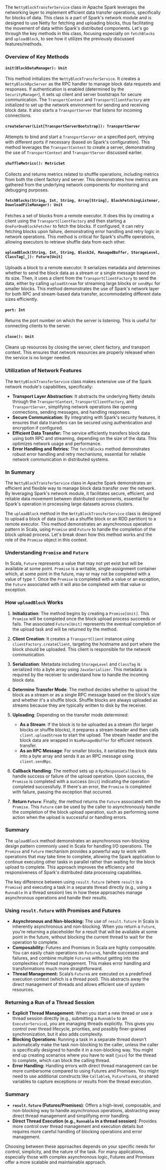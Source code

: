 The `NettyBlockTransferService` class in Apache Spark leverages the networking layer to implement efficient data transfer operations, specifically for blocks of data. This class is a part of Spark's network module and is designed to use Netty for fetching and uploading blocks, thus facilitating the movement of data within Spark's distributed components. Let's go through the key methods in this class, focusing especially on `fetchBlocks` and `uploadBlock`, to see how it utilizes the previously discussed features/methods.

### Overview of Key Methods

#### `init(BlockDataManager): Unit`

This method initializes the `NettyBlockTransferService`. It creates a `NettyBlockRpcServer` as the RPC handler to manage block data requests and responses. If authentication is enabled (determined by the `SecurityManager`), it sets up client and server bootstraps for secure communication. The `TransportContext` and `TransportClientFactory` are initialized to set up the network environment for sending and receiving block data. It also starts a `TransportServer` that listens for incoming connections.

#### `createServer(List[TransportServerBootstrap]): TransportServer`

Attempts to bind and start a `TransportServer` on a specified port, retrying with different ports if necessary (based on Spark's configuration). This method leverages the `TransportContext` to create a server, demonstrating the use of `TransportContext` and `TransportServer` discussed earlier.

#### `shuffleMetrics(): MetricSet`

Collects and returns metrics related to shuffle operations, including metrics from both the client factory and server. This demonstrates how metrics are gathered from the underlying network components for monitoring and debugging purposes.

#### `fetchBlocks(String, Int, String, Array[String], BlockFetchingListener, DownloadFileManager): Unit`

Fetches a set of blocks from a remote executor. It does this by creating a client using the `TransportClientFactory` and then starting a `OneForOneBlockFetcher` to fetch the blocks. If configured, it can retry fetching blocks upon failure, demonstrating error handling and retry logic in network operations. This method is critical for Spark's shuffle operations, allowing executors to retrieve shuffle data from each other.

#### `uploadBlock(String, Int, String, BlockId, ManagedBuffer, StorageLevel, ClassTag[_]): Future[Unit]`

Uploads a block to a remote executor. It serializes metadata and determines whether to send the block data as a stream or a single message based on its size. Then, it uses a client from the `TransportClientFactory` to send the data, either by calling `uploadStream` for streaming large blocks or `sendRpc` for smaller blocks. This method demonstrates the use of Spark's network layer for both RPC and stream-based data transfer, accommodating different data sizes efficiently.

#### `port: Int`

Returns the port number on which the server is listening. This is useful for connecting clients to the server.

#### `close(): Unit`

Cleans up resources by closing the server, client factory, and transport context. This ensures that network resources are properly released when the service is no longer needed.

### Utilization of Network Features

The `NettyBlockTransferService` class makes extensive use of the Spark network module's capabilities, specifically:

- **Transport Layer Abstraction:** It abstracts the underlying Netty details through the `TransportContext`, `TransportClientFactory`, and `TransportServer`, simplifying network operations like opening connections, sending messages, and handling responses.
- **Secure Communication:** By integrating with Spark's security features, it ensures that data transfers can be secured using authentication and encryption if configured.
- **Efficient Data Transfer:** The service efficiently transfers block data using both RPC and streaming, depending on the size of the data. This optimizes network usage and performance.
- **Error Handling and Retries:** The `fetchBlocks` method demonstrates robust error handling and retry mechanisms, essential for reliable network communication in distributed systems.

### In Summary

The `NettyBlockTransferService` class in Apache Spark demonstrates an efficient and flexible way to manage block data transfer over the network. By leveraging Spark's network module, it facilitates secure, efficient, and reliable data movement between distributed components, essential for Spark's operation in processing large datasets across clusters.







The `uploadBlock` method in the `NettyBlockTransferService` class is designed to upload a block of data (such as a shuffle block or an RDD partition) to a remote executor. This method demonstrates an asynchronous operation pattern in Scala, using `Promise` and `Future` to handle the completion of the block upload process. Let's break down how this method works and the role of the `Promise` object in this context.

### Understanding `Promise` and `Future`

In Scala, `Future` represents a value that may not yet exist but will be available at some point. `Promise` is a writable, single-assignment container which, at some point in the future, may or may not be completed with a value of type `T`. Once the `Promise` is completed with a value or an exception, the `Future` associated with it will also be completed with that value or exception.

### How `uploadBlock` Works

1. **Initialization**: The method begins by creating a `Promise[Unit]`. This `Promise` will be completed once the block upload process succeeds or fails. The associated `Future[Unit]` represents the eventual completion of the upload task and will be returned by the method.

2. **Client Creation**: It creates a `TransportClient` instance using `clientFactory.createClient`, targeting the hostname and port where the block should be uploaded. This client is responsible for the network communication.

3. **Serialization**: Metadata including `StorageLevel` and `ClassTag` is serialized into a byte array using `JavaSerializer`. This metadata is required by the receiver to understand how to handle the incoming block data.

4. **Determine Transfer Mode**: The method decides whether to upload the block as a stream or as a single RPC message based on the block's size and whether it's a shuffle block. Shuffle blocks are always uploaded as streams because they are typically written to disk by the receiver.

5. **Uploading**: Depending on the transfer mode determined:
   
   - **As a Stream**: If the block is to be uploaded as a stream (for larger blocks or shuffle blocks), it prepares a stream header and then calls `client.uploadStream` to start the upload. The stream header and the block data are wrapped in `NioManagedBuffer` for efficient network transfer.
   - **As an RPC Message**: For smaller blocks, it serializes the block data into a byte array and sends it as an RPC message using `client.sendRpc`.

6. **Callback Handling**: The method sets up a `RpcResponseCallback` to handle success or failure of the upload operation. Upon success, the `Promise` is completed with a success (`Unit`) indicating the operation completed successfully. If there's an error, the `Promise` is completed with failure, passing the exception that occurred.

7. **Return `Future`**: Finally, the method returns the `Future` associated with the `Promise`. This `Future` can be used by the caller to asynchronously handle the completion of the block upload operation, such as performing some action when the upload is successful or handling errors.

### Summary

The `uploadBlock` method demonstrates an asynchronous non-blocking design pattern commonly used in Scala for handling I/O operations. The `Promise` and `Future` mechanism provides a powerful way to work with operations that may take time to complete, allowing the Spark application to continue executing other tasks in parallel rather than waiting for the block upload to complete. This approach improves the efficiency and responsiveness of Spark's distributed data processing capabilities.



The key difference between using `result.future` (where `result` is a `Promise`) and executing a task in a separate thread directly (e.g., using a `Runnable` in a thread session) lies in how these approaches manage asynchronous operations and handle their results.

### Using `result.future` with Promises and Futures

- **Asynchronous and Non-blocking:** The use of `result.future` in Scala is inherently asynchronous and non-blocking. When you return a `Future`, you're returning a placeholder for a result that will be available at some point in the future, without blocking the current thread to wait for the operation to complete.
- **Composability:** Futures and Promises in Scala are highly composable. You can easily chain operations on `Future`s, handle successes and failures, and combine multiple `Future`s without getting into the complexities of thread management. This makes error handling and transformations much more straightforward.
- **Thread Management:** Scala’s `Future`s are executed on a predefined execution context (which is a thread pool). This abstracts away the direct management of threads and allows efficient use of system resources.

### Returning a Run of a Thread Session

- **Explicit Thread Management:** When you start a new thread or use a thread session directly (e.g., submitting a `Runnable` to an `ExecutorService`), you are managing threads explicitly. This gives you control over thread lifecycle, priorities, and possibly finer-grained synchronization, but it also adds complexity.
- **Blocking Operations:** Running a task in a separate thread doesn't automatically make the task non-blocking to the caller, unless the caller is specifically designed to handle it in a non-blocking way. You might end up creating scenarios where you have to wait (`join`) for the thread to complete, which can block the calling thread.
- **Error Handling:** Handling errors with direct thread management can be more cumbersome compared to using Futures and Promises. You might need to use additional constructs like `Callable`s, `FutureTask`s, or shared variables to capture exceptions or results from the thread execution.

### Summary

- **`result.future` (Futures/Promises)**: Offers a high-level, composable, and non-blocking way to handle asynchronous operations, abstracting away direct thread management and simplifying error handling.
- **Direct Thread Execution (e.g., `Runnable` in a thread session)**: Provides more control over thread management and execution details but requires more careful handling of blocking operations and error management.

Choosing between these approaches depends on your specific needs for control, simplicity, and the nature of the task. For many applications, especially those with complex asynchronous logic, Futures and Promises offer a more scalable and maintainable approach.
